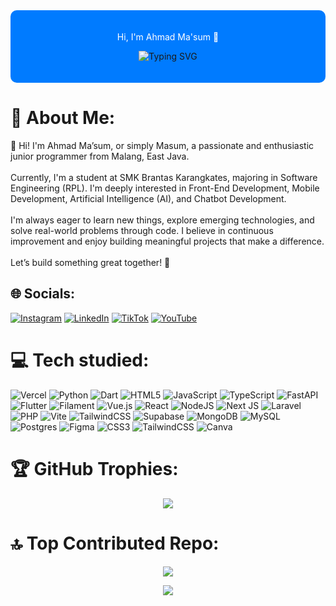 <div align="center" style="background-color:#007BFF; padding: 20px; border-radius: 10px;">
  <p style="color:white;">Hi, I'm Ahmad Ma'sum 👋</p>
  <p>
    <img src="https://readme-typing-svg.demolab.com?font=Fira+Code&size=24&duration=3000&pause=1000&center=true&vCenter=true&width=435&lines=Frontend+Developer;Mobile+Developer" alt="Typing SVG" />
  </p>
</div>

# 💫 About Me:
👋 Hi! I'm Ahmad Ma’sum, or simply Masum, a passionate and enthusiastic junior programmer from Malang, East Java.<br><br>Currently, I'm a student at SMK Brantas Karangkates, majoring in Software Engineering (RPL). I'm deeply interested in Front-End Development, Mobile Development, Artificial Intelligence (AI), and Chatbot Development.<br><br>I'm always eager to learn new things, explore emerging technologies, and solve real-world problems through code. I believe in continuous improvement and enjoy building meaningful projects that make a difference.<br><br>Let’s build something great together!  🚀

## 🌐 Socials:
[![Instagram](https://img.shields.io/badge/Instagram-%23E4405F.svg?logo=Instagram&logoColor=white)](https://instagram.com/msum023) [![LinkedIn](https://img.shields.io/badge/LinkedIn-%230077B5.svg?logo=linkedin&logoColor=white)](https://linkedin.com/in/ahmadmasum127) [![TikTok](https://img.shields.io/badge/TikTok-%23000000.svg?logo=TikTok&logoColor=white)](https://tiktok.com/@abah330) [![YouTube](https://img.shields.io/badge/YouTube-%23FF0000.svg?logo=YouTube&logoColor=white)](https://youtube.com/@ahmadmasum4200) 


# 💻 Tech studied:
![Vercel](https://img.shields.io/badge/vercel-%23000000.svg?style=flat&logo=vercel&logoColor=white) ![Python](https://img.shields.io/badge/python-3670A0?style=flat&logo=python&logoColor=ffdd54) ![Dart](https://img.shields.io/badge/dart-%230175C2.svg?style=flat&logo=dart&logoColor=white) ![HTML5](https://img.shields.io/badge/html5-%23E34F26.svg?style=flat&logo=html5&logoColor=white) ![JavaScript](https://img.shields.io/badge/javascript-%23323330.svg?style=flat&logo=javascript&logoColor=%23F7DF1E) ![TypeScript](https://img.shields.io/badge/typescript-%23007ACC.svg?style=flat&logo=typescript&logoColor=white) ![FastAPI](https://img.shields.io/badge/FastAPI-005571?style=flat&logo=fastapi) ![Flutter](https://img.shields.io/badge/Flutter-%2302569B.svg?style=flat&logo=Flutter&logoColor=white) ![Filament](https://img.shields.io/badge/Filament-FFAA00?style=flat&logoColor=%23000000) ![Vue.js](https://img.shields.io/badge/vue.js-%2335495e.svg?style=flat&logo=vuedotjs&logoColor=%234FC08D) ![React](https://img.shields.io/badge/react-%2320232a.svg?style=flat&logo=react&logoColor=%2361DAFB) ![NodeJS](https://img.shields.io/badge/node.js-6DA55F?style=flat&logo=node.js&logoColor=white) ![Next JS](https://img.shields.io/badge/Next-black?style=flat&logo=next.js&logoColor=white) ![Laravel](https://img.shields.io/badge/laravel-%23FF2D20.svg?style=flat&logo=laravel&logoColor=white) ![PHP](https://img.shields.io/badge/php-%23777BB4.svg?style=flat&logo=php&logoColor=white) ![Vite](https://img.shields.io/badge/vite-%23646CFF.svg?style=flat&logo=vite&logoColor=white) ![TailwindCSS](https://img.shields.io/badge/tailwindcss-%2338B2AC.svg?style=flat&logo=tailwind-css&logoColor=white) ![Supabase](https://img.shields.io/badge/Supabase-3ECF8E?style=flat&logo=supabase&logoColor=white) ![MongoDB](https://img.shields.io/badge/MongoDB-%234ea94b.svg?style=flat&logo=mongodb&logoColor=white) ![MySQL](https://img.shields.io/badge/mysql-4479A1.svg?style=flat&logo=mysql&logoColor=white) ![Postgres](https://img.shields.io/badge/postgres-%23316192.svg?style=flat&logo=postgresql&logoColor=white) ![Figma](https://img.shields.io/badge/figma-%23F24E1E.svg?style=flat&logo=figma&logoColor=white) ![CSS3](https://img.shields.io/badge/css3-%231572B6.svg?style=flat&logo=css3&logoColor=white) ![TailwindCSS](https://img.shields.io/badge/tailwindcss-%2338B2AC.svg?style=flat&logo=tailwind-css&logoColor=white) ![Canva](https://img.shields.io/badge/Canva-%2300C4CC.svg?style=flat&logo=Canva&logoColor=white)



# 🏆 GitHub Trophies:
<div align="center">
  
![](https://github-profile-trophy.vercel.app/?username=ahmadmasum23&theme=radical&no-frame=false&no-bg=true&margin-w=4)

</div>


# 🔝 Top Contributed Repo:
<div align="center">
  
![](https://github-contributor-stats.vercel.app/api?username=ahmadmasum23&limit=5&theme=dark&combine_all_yearly_contributions=true)

</div>

<div align="center">

[![](https://visitcount.itsvg.in/api?id=ahmadmasum23&icon=1&color=3)](https://visitcount.itsvg.in)

</div>

<!-- Proudly created with GPRM ( https://gprm.itsvg.in ) -->
